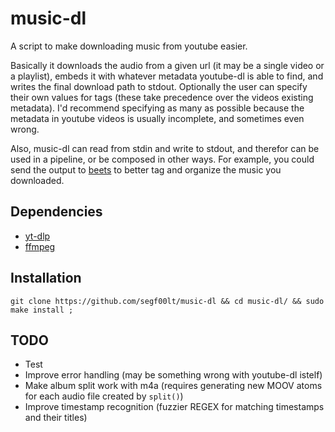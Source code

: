 # music-dl

A script to make downloading music from youtube easier.

Basically it downloads the audio from a given url (it may be a single video or
a playlist), embeds it with whatever metadata youtube-dl is able to find, and
writes the final download path to stdout. Optionally the user can specify
their own values for tags (these take precedence over the videos existing
metadata). I'd recommend specifying as many as possible because the
metadata in youtube videos is usually incomplete, and sometimes even wrong.

Also, music-dl can read from stdin and write to stdout, and therefor can be
used in a pipeline, or be composed in other ways. For example, you
could send the output to [beets](https://beets.io/) to better tag and organize
the music you downloaded.

## Dependencies

- [yt-dlp](https://github.com/yt-dlp/yt-dlp)
- [ffmpeg](https://ffmpeg.org/)

## Installation

`git clone https://github.com/segf00lt/music-dl && cd music-dl/ && sudo make install ;`

## TODO

- Test
- Improve error handling (may be something wrong with youtube-dl istelf)
- Make album split work with m4a (requires generating new MOOV atoms for each audio file created by `split()`)
- Improve timestamp recognition (fuzzier REGEX for matching timestamps and their titles)
